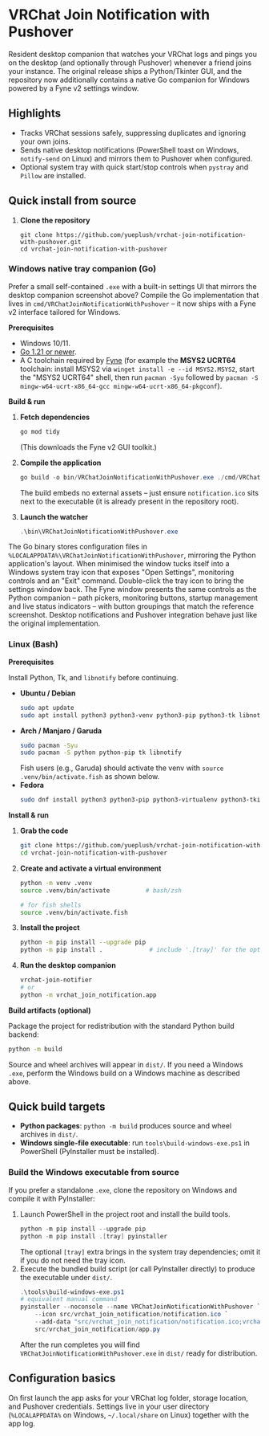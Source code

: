 # VRChat Join Notification with Pushover

Resident desktop companion that watches your VRChat logs and pings you on the desktop (and optionally through Pushover) whenever a friend joins your instance. The original release ships a Python/Tkinter GUI, and the repository now additionally contains a native Go companion for Windows powered by a Fyne v2 settings window.

## Highlights
- Tracks VRChat sessions safely, suppressing duplicates and ignoring your own joins.
- Sends native desktop notifications (PowerShell toast on Windows, `notify-send` on Linux) and mirrors them to Pushover when configured.
- Optional system tray with quick start/stop controls when `pystray` and `Pillow` are installed.

## Quick install from source

1. **Clone the repository**
   ```powershell/bash
   git clone https://github.com/yueplush/vrchat-join-notification-with-pushover.git
   cd vrchat-join-notification-with-pushover
   ```
### Windows native tray companion (Go)

Prefer a small self-contained `.exe` with a built-in settings UI that mirrors the desktop companion screenshot above? Compile the Go implementation that lives in `cmd/VRChatJoinNotificationWithPushover` – it now ships with a Fyne v2 interface tailored for Windows.

**Prerequisites**

- Windows 10/11.
- [Go 1.21 or newer](https://go.dev/dl/).
- A C toolchain required by [Fyne](https://docs.fyne.io/started/) (for example the **MSYS2 UCRT64** toolchain: install MSYS2 via `winget install -e --id MSYS2.MSYS2`, start the "MSYS2 UCRT64" shell, then run `pacman -Syu` followed by `pacman -S mingw-w64-ucrt-x86_64-gcc mingw-w64-ucrt-x86_64-pkgconf`).

**Build & run**

1. **Fetch dependencies**
   ```powershell
   go mod tidy
   ```
   (This downloads the Fyne v2 GUI toolkit.)

2. **Compile the application**
   ```powershell
   go build -o bin/VRChatJoinNotificationWithPushover.exe ./cmd/VRChatJoinNotificationWithPushover
   ```
   The build embeds no external assets – just ensure `notification.ico` sits next to the executable (it is already present in the repository root).
3. **Launch the watcher**
   ```powershell
   .\bin\VRChatJoinNotificationWithPushover.exe
   ```

The Go binary stores configuration files in `%LOCALAPPDATA%\VRChatJoinNotificationWithPushover`, mirroring the Python application's layout. When minimised the window tucks itself into a Windows system tray icon that exposes "Open Settings", monitoring controls and an "Exit" command. Double-click the tray icon to bring the settings window back. The Fyne window presents the same controls as the Python companion – path pickers, monitoring buttons, startup management and live status indicators – with button groupings that match the reference screenshot. Desktop notifications and Pushover integration behave just like the original implementation.

### Linux (Bash)

**Prerequisites**

Install Python, Tk, and `libnotify` before continuing.

- **Ubuntu / Debian**
  ```bash
  sudo apt update
  sudo apt install python3 python3-venv python3-pip python3-tk libnotify-bin
  ```
- **Arch / Manjaro / Garuda**
  ```bash
  sudo pacman -Syu
  sudo pacman -S python python-pip tk libnotify
  ```
  Fish users (e.g., Garuda) should activate the venv with `source .venv/bin/activate.fish` as shown below.
- **Fedora**
  ```bash
  sudo dnf install python3 python3-pip python3-virtualenv python3-tkinter libnotify
  ```

**Install & run**

1. **Grab the code**
   ```bash
   git clone https://github.com/yueplush/vrchat-join-notification-with-pushover.git
   cd vrchat-join-notification-with-pushover
   ```
2. **Create and activate a virtual environment**
   ```bash
   python -m venv .venv
   source .venv/bin/activate          # bash/zsh
   ```
   ```bash
   # for fish shells
   source .venv/bin/activate.fish
   ```
3. **Install the project**
   ```bash
   python -m pip install --upgrade pip
   python -m pip install .             # include '.[tray]' for the optional tray icon support
   ```
4. **Run the desktop companion**
   ```bash
   vrchat-join-notifier
   # or
   python -m vrchat_join_notification.app
   ```

**Build artifacts (optional)**

Package the project for redistribution with the standard Python build backend:

```bash
python -m build
```

Source and wheel archives will appear in `dist/`. If you need a Windows `.exe`, perform the Windows build on a Windows machine as described above.

## Quick build targets
- **Python packages**: `python -m build` produces source and wheel archives in `dist/`.
- **Windows single-file executable**: run `tools\build-windows-exe.ps1` in PowerShell (PyInstaller must be installed).

### Build the Windows executable from source
If you prefer a standalone `.exe`, clone the repository on Windows and compile it with PyInstaller:

1. Launch PowerShell in the project root and install the build tools.
   ```powershell
   python -m pip install --upgrade pip
   python -m pip install .[tray] pyinstaller
   ```
   The optional `[tray]` extra brings in the system tray dependencies; omit it if you do not need the tray icon.
2. Execute the bundled build script (or call PyInstaller directly) to produce the executable under `dist/`.
   ```powershell
   .\tools\build-windows-exe.ps1
   # equivalent manual command
   pyinstaller --noconsole --name VRChatJoinNotificationWithPushover `
       --icon src/vrchat_join_notification/notification.ico `
       --add-data "src/vrchat_join_notification/notification.ico;vrchat_join_notification" `
       src/vrchat_join_notification/app.py
   ```
   After the run completes you will find `VRChatJoinNotificationWithPushover.exe` in `dist/` ready for distribution.

## Configuration basics
On first launch the app asks for your VRChat log folder, storage location, and Pushover credentials. Settings live in your user directory (`%LOCALAPPDATA%` on Windows, `~/.local/share` on Linux) together with the app log.
